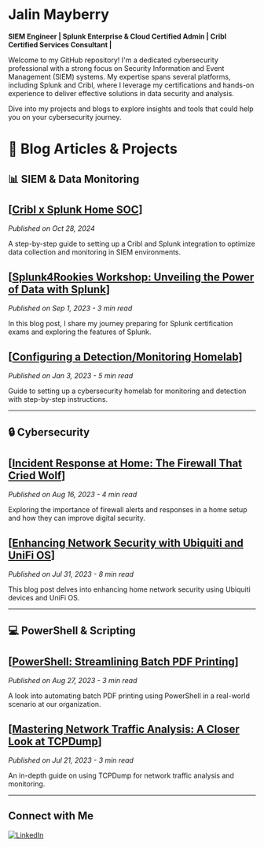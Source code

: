 # Jalin Mayberry

**SIEM Engineer | Splunk Enterprise & Cloud Certified Admin | Cribl Certified Services Consultant |**

Welcome to my GitHub repository! I'm a dedicated cybersecurity professional with a strong focus on Security Information and Event Management (SIEM) systems. My expertise spans several platforms, including Splunk and Cribl, where I leverage my certifications and hands-on experience to deliver effective solutions in data security and analysis. 

Dive into my projects and blogs to explore insights and tools that could help you on your cybersecurity journey.


# 📝 Blog Articles & Projects

## 📊 SIEM & Data Monitoring
## [[Cribl x Splunk Home SOC](https://github.com/DiezSeis/Cribl-Splunk-Home-SOC)]
*Published on Oct 28, 2024*

A step-by-step guide to setting up a Cribl and Splunk integration to optimize data collection and monitoring in SIEM environments.

## [[Splunk4Rookies Workshop: Unveiling the Power of Data with Splunk](https://medium.com/@mayberryjalin/splunk4rookies-workshop-unveiling-the-power-of-data-with-splunk-6abb30cf8def)]
*Published on Sep 1, 2023 - 3 min read*

In this blog post, I share my journey preparing for Splunk certification exams and exploring the features of Splunk.

## [[Configuring a Detection/Monitoring Homelab](https://medium.com/@mayberryjalin/configuring-a-detection-monitoring-homelab-f78d208f9306)]
*Published on Jan 3, 2023 - 5 min read*

Guide to setting up a cybersecurity homelab for monitoring and detection with step-by-step instructions.

---

## 🔒 Cybersecurity
## [[Incident Response at Home: The Firewall That Cried Wolf](https://medium.com/@mayberryjalin/incident-response-at-home-the-story-of-the-firewall-that-cried-wolf-6f008507559c)]
*Published on Aug 16, 2023 - 4 min read*

Exploring the importance of firewall alerts and responses in a home setup and how they can improve digital security.


## [[Enhancing Network Security with Ubiquiti and UniFi OS](https://medium.com/@mayberryjalin/enhancing-network-security-with-ubiquiti-and-unifi-os-1295fbf9cb2c)]
*Published on Jul 31, 2023 - 8 min read*

This blog post delves into enhancing home network security using Ubiquiti devices and UniFi OS.

---

## 💻 PowerShell & Scripting
## [[PowerShell: Streamlining Batch PDF Printing](https://medium.com/@mayberryjalin/powershell-streamlining-batch-pdf-printing-301f25c1cd03)]
*Published on Aug 27, 2023 - 3 min read*

A look into automating batch PDF printing using PowerShell in a real-world scenario at our organization.

## [[Mastering Network Traffic Analysis: A Closer Look at TCPDump](https://medium.com/@mayberryjalin/mastering-network-traffic-analysis-a-closer-look-at-tcpdump-eedcd9e8ea74)]
*Published on Jul 21, 2023 - 3 min read*

An in-depth guide on using TCPDump for network traffic analysis and monitoring.

---


## Connect with Me

[![LinkedIn](https://img.shields.io/badge/LinkedIn-Profile-blue?style=flat&logo=linkedin&logoColor=white)](https://www.linkedin.com/in/jalinmayberry)
